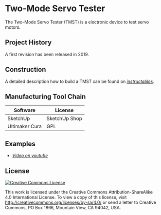 # Two-Mode Servo Tester
The Two-Mode Servo Tester (TMST) is a electronic device to test servo motors.

## Project History
A first revision has been released in 2019.

## Construction
A detailed description how to build a TMST can be found on *[instructables](https://www.instructables.com/id/Two-Mode-Servo-Tester/)*.

## Manufacturing Tool Chain

| Software       | License       |
| -------------- | ------------- |
| SketchUp       | SketchUp Shop |
| Ultimaker Cura | GPL           |

## Examples

 - *[Video on youtube](https://youtu.be/my9G_F-GhBw)*

## License
<a rel="license" href="http://creativecommons.org/licenses/by-sa/4.0/"><img alt="Creative Commons License" style="border-width:0" src="https://i.creativecommons.org/l/by-sa/4.0/88x31.png" /></a>

This work is licensed under the Creative Commons Attribution-ShareAlike 4.0 International License. To view a copy of this license, visit http://creativecommons.org/licenses/by-sa/4.0/ or send a letter to Creative Commons, PO Box 1866, Mountain View, CA 94042, USA.